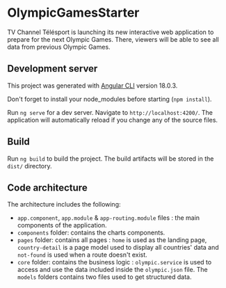 # OlympicGamesStarter

TV Channel Télésport is launching its new interactive web application to prepare for the next Olympic Games. There, viewers will be able to see all data from previous Olympic Games.


## Development server

This project was generated with [Angular CLI](https://github.com/angular/angular-cli) version 18.0.3.

Don't forget to install your node_modules before starting (`npm install`).

Run `ng serve` for a dev server. Navigate to `http://localhost:4200/`. The application will automatically reload if you change any of the source files.

## Build

Run `ng build` to build the project. The build artifacts will be stored in the `dist/` directory.

## Code architecture

The architecture includes the following:

- `app.component`, `app.module` & `app-routing.module` files : the main components of the application.
- `components` folder: contains the charts components.
- `pages` folder: contains all pages : `home` is used as the landing page, `country-detail` is a page model used to display all countries' data and `not-found` is used when a route doesn't exist.
- `core` folder: contains the business logic : `olympic.service` is used to access and use the data included inside the `olympic.json` file. The `models` folders contains two files used to get structured data.